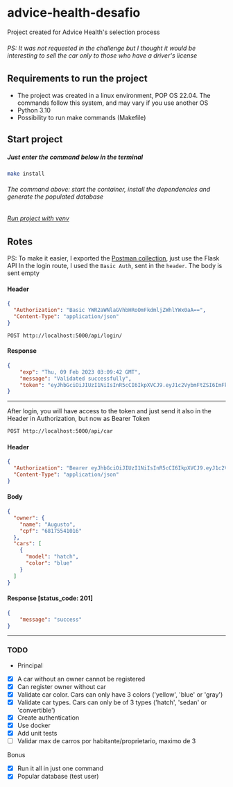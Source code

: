 # advice-health-desafio
Project created for Advice Health's selection process

###### PS: It was not requested in the challenge but I thought it would be interesting to sell the car only to those who have a driver's license

## Requirements to run the project
- The project was created in a linux environment, POP OS 22.04. The commands follow this system, and may vary if you use another OS
- Python 3.10
- Possibility to run make commands (Makefile)

## Start project
##### Just enter the command below in the terminal
```bash
make install
```
###### The command above: start the container, install the dependencies and generate the populated database

###### [Run project with venv](docs/start_project_venv.md)

## Rotes
PS: To make it easier, I exported the [Postman collection](https://drive.google.com/drive/folders/1UD04eMe_aF2aHHJmRTCFw_3iMzDIypqt?usp=sharing), just use the Flask API
In the login route, I used the ```Basic Auth```, sent in the ```header```. The body is sent empty
#### Header
```json
{
  "Authorization": "Basic YWR2aWNlaGVhbHRoOmFkdmljZWhlYWx0aA==",
  "Content-Type": "application/json"
}
```
```
POST http://localhost:5000/api/login/
```
#### Response
```json
{
    "exp": "Thu, 09 Feb 2023 03:09:42 GMT",
    "message": "Validated successfully",
    "token": "eyJhbGciOiJIUzI1NiIsInR5cCI6IkpXVCJ9.eyJ1c2VybmFtZSI6ImFkdmljZWhlYWx0aCIsImV4cCI6MTY3NTkxMjE4Mn0.jMHP3hkefzprW5VP5mCr3ZlJ6y8Y3jdLgWYIzzOZLLs"
}
```

---

After login, you will have access to the token and just send it also in the Header in Authorization, but now as Bearer Token
```bash
POST http://localhost:5000/api/car
```
#### Header
```json
{
  "Authorization": "Bearer eyJhbGciOiJIUzI1NiIsInR5cCI6IkpXVCJ9.eyJ1c2VybmFtZSI6ImFkdmljZWhlYWx0aCIsImV4cCI6MTY3NTkxMjE4Mn0.jMHP3hkefzprW5VP5mCr3ZlJ6y8Y3jdLgWYIzzOZLLs",
  "Content-Type": "application/json"
}
```
#### Body
```json
{
  "owner": {
    "name": "Augusto",
    "cpf": "68175541016"
  },
  "cars": [
    {
      "model": "hatch",
      "color": "blue"
    }
  ]
}
```
#### Response [status_code: 201]
```json
{
    "message": "success"
}
```

---

### TODO
- Principal
- [x] A car without an owner cannot be registered
- [x] Can register owner without car
- [x] Validate car color. Cars can only have 3 colors ('yellow', 'blue' or 'gray')
- [x] Validate car types. Cars can only be of 3 types ('hatch', 'sedan' or 'convertible')
- [x] Create authentication
- [x] Use docker
- [x] Add unit tests
- [ ] Validar max de carros por habitante/proprietario, maximo de 3

Bonus
- [x] Run it all in just one command
- [x] Popular database (test user)
